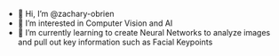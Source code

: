- 👋 Hi, I’m @zachary-obrien
- 👀 I’m interested in Computer Vision and AI
- 🌱 I’m currently learning to create Neural Networks to analyze images and pull out key information such as Facial Keypoints

<!---
zachary-obrien/zachary-obrien is a ✨ special ✨ repository because its `README.md` (this file) appears on your GitHub profile.
You can click the Preview link to take a look at your changes.
--->
